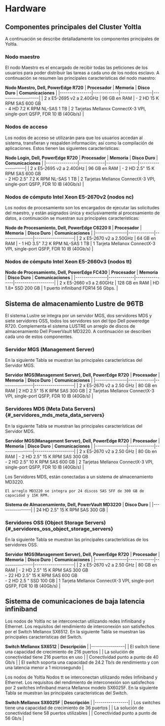 # Hardware

## Componentes principales del Cluster Yoltla

A continuación se describe detalladamente los componentes principales de
Yoltla.

### Nodo maestro 

El nodo Maestro es el encargado de recibir todas las peticiones de los
usuarios para poder distribuir las tareas a cada uno de los nodos
esclavo. A continuación se resumen las principales características del
nodo maestro:

**Nodo Maestro, Dell, PowerEdge R720**
| **Procesador** | **Memoria** | **Disco Duro** | **Comunicaciones** |
|----------------|-------------|----------------|--------------------|
| 2 x E5-2695 v2 a 2.40GHz | 96 GB en RAM | - 2 HD 15 K RPM SAS 600 GB<br> - 4 HD 7.2 K RPM NL-SAS 1 TB | 2 Tarjetas Mellanox ConnectX-3 VPI, single-port QSFP, FDR 10 IB (40Gb/s) |

### Nodos de acceso 

Los nodos de acceso se utilizarán para que los usuarios accedan al
sistema, transfieran y respalden información; así como la compilación de
aplicaciones. Estos tienen las siguientes características:

**Nodo Login, Dell, PowerEdge R720**
| **Procesador** | **Memoria** | **Disco Duro** | **Comunicaciones** |
|----------------|-------------|----------------|--------------------|
| 2 x E5-2695 v2 a 2.40GHz | 96 GB en RAM | - 2 HD 2.5" 15 K RPM SAS 600 GB<br> - 2 HD 2.5" 7.2 K RPM NL-SAS 1 TB | 2 Tarjetas Mellanox ConnectX-3 VPI, single-port QSFP, FDR 10 IB (40Gb/s) |

### Nodos de cómputo Intel Xeon E5-2670v2 (nodos nc) 

Los nodos de procesamiento son los encargados de ejecutar las
solicitudes del maestro, y están asignados única y exclusivamente al
procesamiento de datos, a continuación se muestran sus principales
características:

**Nodo de Procesamiento, Dell, PowerEdge C6220 II**
| **Procesador** | **Memoria** | **Disco Duro** | **Comunicaciones** |
|----------------|-------------|----------------|--------------------|
| 2 x E5-2670 v2 a 2.50GHz | 64 GB en RAM | - 1 HD 3.5" 7.2 K RPM NL-SAS 1 TB | 1 Tarjeta Mellanox ConnectX-3 VPI, single-port QSFP, FDR 10 IB (40Gb/s) |

### Nodos de cómputo Intel Xeon E5-2660v3 (nodos tt) 

**Nodo de Procesamiento, Dell, PowerEdge FC430**
| **Procesador** | **Memoria** | **Disco Duro** | **Comunicaciones** |
|----------------|-------------|----------------|--------------------|
| 2 x E5-2660 v3 a 2.60GHz | 128 GB en RAM | HD 1.8\* SSD 200 GB | 1 puerto infiniband FDR14 56 Gbps. |


## Sistema de almacenamiento Lustre de 96TB 

El sistema Lustre se integra por un servidor MGS, dos servidores MDS y
siete servidores OSS, todos los servidores son del tipo Dell poweredge
R720. Complementa el sistema LUSTRE un arreglo de discos de
almacenamiento Dell PowerVault MD3220. A continuación se describen cada
uno de estos componentes.

### Servidor MGS (Management Server) 

En la siguiente Tabla se muestran las principales características del
Servidor MGS.

**Servidor MGS(Management Server), Dell, PowerEdge R720**
| **Procesador** | **Memoria** | **Disco Duro** | **Comunicaciones** |
|----------------|-------------|----------------|--------------------|
| 2 x E5-2670 v2 a 2.50 GHz | 80 GB en RAM | 2 HD 2.5" 15 K RPM SAS 300 GB | 2 Tarjetas Mellanox ConnectX-3 VPI, single-port QSFP, FDR 10 IB (40Gb/s) |


### Servidores MDS (Meta Data Servers) {#_servidores_mds_meta_data_servers}

En la siguiente Tabla se muestran las principales características del
Servidor MDS.

**Servidor MGS(Management Server), Dell, PowerEdge R720**
| **Procesador** | **Memoria** | **Disco Duro** | **Comunicaciones** |
|----------------|-------------|----------------|--------------------|
| 2 x E5-2670 v2 a 2.50 GHz | 80 Gb en RAM | - 2 HD 2.5" 15 K RPM SAS 300 GB<br> - 2 HD 2.5" 10 K RPM SAS 600 GB | 2 Tarjetas Mellanox ConnectX-3 VPI, single-port QSFP, FDR 10 IB (40Gb/s) |

Los Servidores MDS, están conectadas a un sistema de almacenamiento
MD3220.

```admonish note tittle="NOTA"
El arreglo MD3220 se integra por 24 discos SAS SFF de 300 GB de
capacidad y 15K RPM.
```

**Sistema de Almacenamiento, Dell, PowerVault MD3220**
| **Disco Duro** |
|----------------|
| 24 HD 2.5" 15 K RPM SAS 300 GB                                        |

### Servidores OSS (Object Storage Servers) {#_servidores_oss_object_storage_servers}

En la siguiente Tabla se muestran las principales características de los
servidores OSS.

**Servidor MGS(Management Server), Dell, PowerEdge R720**
| **Procesador** | **Memoria** | **Disco Duro** | **Comunicaciones** |
|----------------|-------------|----------------|--------------------|
| 2 x E5-2670 v2 a 2.50 GHz | 80 GB en RAM | - 2 HD 2.5" 15 K RPM SAS 300 GB<br> - 22 HD 2.5" 15 K RPM SAS 600 GB<br> - 2 HD 2.5 " SSD 100 GB | 1 Tarjeta Mellanox ConnectX-3 VPI, single-port QSFP, FDR 10 IB (40Gb/s) |

## Sistema de comunicaciones de baja latencia infiniband 

Los nodos de Yoltla nc se interconectan utilizando redes Infiniband y
Ethernet. Los requisitos del rendimiento de interconexión son
satisfechos por el Switch Mellanox SX6512. En la siguiente Tabla se
muestran las principales características del Switch.

**Switch Mellanox SX6512**
| **Descripción** |
|-----------------|
| El switch tiene una capacidad de crecimiento de 216 puertos |
| La solución de conectividad tiene 216 puertos en uso        |
| Conectividad punto a punto de 40 Gb/s                       |
| El switch soporta una capacidad de 24.2 Tb/s de rendimiento y con una latencia menor a 1 microsegundo |

Los nodos de Yoltla Nodos tt se interconectan utilizando redes
Infiniband y Ethernet. Los requisitos del rendimiento de interconexión
son satisfechos por 2 switches infiniband marca Mellanox modelo SX6025F.
En la siguiente Tabla se muestran las principales características del
Switch.

**Switch Mellanox SX6025F**
| **Descripción** |
|-----------------|
| Los switches tiene una capacidad de crecimiento de 36 puertos |
| La solución de conectividad tiene 58 puertos utilizables      |
| Conectividad punto a punto de 56 Gb/s                         |
